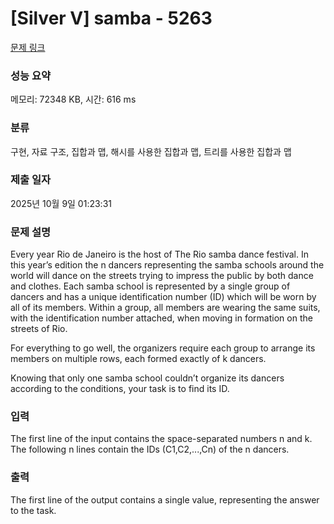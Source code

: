 # [Silver V] samba - 5263 

[문제 링크](https://www.acmicpc.net/problem/5263) 

### 성능 요약

메모리: 72348 KB, 시간: 616 ms

### 분류

구현, 자료 구조, 집합과 맵, 해시를 사용한 집합과 맵, 트리를 사용한 집합과 맵

### 제출 일자

2025년 10월 9일 01:23:31

### 문제 설명

<p>Every year Rio de Janeiro is the host of The Rio samba dance festival. In this year’s edition the n dancers representing the samba schools around the world will dance on the streets trying to impress the public by both dance and clothes. Each samba school is represented by a single group of dancers and has a unique identification number (ID) which will be worn by all of its members. Within a group, all members are wearing the same suits, with the identification number attached, when moving in formation on the streets of Rio.</p>

<p>For everything to go well, the organizers require each group to arrange its members on multiple rows, each formed exactly of k dancers.</p>

<p>Knowing that only one samba school couldn’t organize its dancers according to the conditions, your task is to find its ID.</p>

### 입력 

 <p>The first line of the input contains the space-separated numbers n and k. The following n lines contain the IDs (C1,C2,...,Cn) of the n dancers.</p>

### 출력 

 <p>The first line of the output contains a single value, representing the answer to the task.</p>

